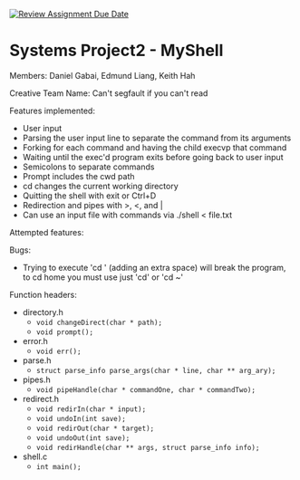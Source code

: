 [![Review Assignment Due Date](https://classroom.github.com/assets/deadline-readme-button-22041afd0340ce965d47ae6ef1cefeee28c7c493a6346c4f15d667ab976d596c.svg)](https://classroom.github.com/a/Tfg6waJb)
# Systems Project2 - MyShell

Members: Daniel Gabai, Edmund Liang, Keith Hah

Creative Team Name: Can't segfault if you can't read

Features implemented:

- User input
- Parsing the user input line to separate the command from its arguments
- Forking for each command and having the child execvp that command
- Waiting until the exec'd program exits before going back to user input
- Semicolons to separate commands
- Prompt includes the cwd path
- cd changes the current working directory
- Quitting the shell with exit or Ctrl+D
- Redirection and pipes with >, <, and |
- Can use an input file with commands via ./shell < file.txt

Attempted features:

Bugs:
- Trying to execute 'cd ' (adding an extra space) will break the program, to cd home you must use just 'cd' or 'cd ~'

Function headers:
- directory.h
  - `void changeDirect(char * path);`
  - `void prompt();`
- error.h
  - `void err();`
- parse.h
  - `struct parse_info parse_args(char * line, char ** arg_ary);`
- pipes.h
  - `void pipeHandle(char * commandOne, char * commandTwo);`
- redirect.h
  - `void redirIn(char * input);`
  - `void undoIn(int save);`
  - `void redirOut(char * target);`
  - `void undoOut(int save);`
  - `void redirHandle(char ** args, struct parse_info info);`
- shell.c
  - `int main();`
